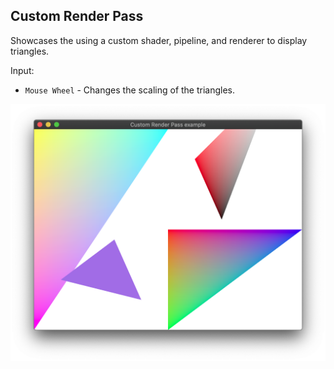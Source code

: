 ## Custom Render Pass

Showcases the using a custom shader, pipeline, and renderer to display triangles.

Input:

* `Mouse Wheel` - Changes the scaling of the triangles.

![custom render pass example screenshot](./screenshot.png)
